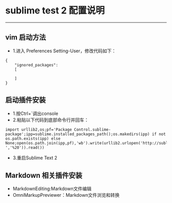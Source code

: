 # sublime test 2 配置说明
****
## vim 启动方法
- 1.进入 Preferences Setting-User，修改代码如下：
```
{
    "ignored_packages":
    [
        
    ]
}
```

## 启动插件安装
- 1.按Ctrl+`调出console
- 2.粘贴以下代码到底部命令行并回车：
```
import urllib2,os;pf='Package Control.sublime-package';ipp=sublime.installed_packages_path();os.makedirs(ipp) if not os.path.exists(ipp) else None;open(os.path.join(ipp,pf),'wb').write(urllib2.urlopen('http://sublime.wbond.net/'+pf.replace(' ','%20')).read())
```
- 3.重启Sublime Text 2

## Markdown 相关插件安装
- MarkdownEditing:Markdown文件编辑
- OmniMarkupPreviewer：Markdown文件浏览和转换


